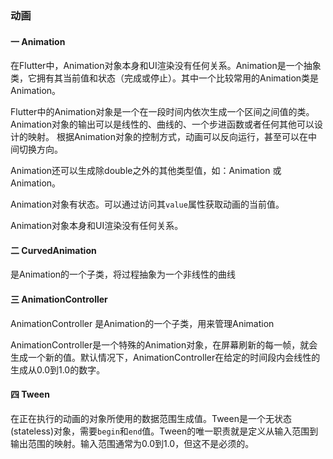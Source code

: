 ### 动画

#### 一 Animation

在Flutter中，Animation对象本身和UI渲染没有任何关系。Animation是一个抽象类，它拥有其当前值和状态（完成或停止）。其中一个比较常用的Animation类是Animation<double>。

Flutter中的Animation对象是一个在一段时间内依次生成一个区间之间值的类。Animation对象的输出可以是线性的、曲线的、一个步进函数或者任何其他可以设计的映射。 根据Animation对象的控制方式，动画可以反向运行，甚至可以在中间切换方向。

Animation还可以生成除double之外的其他类型值，如：Animation<Color> 或 Animation<Size>。

Animation对象有状态。可以通过访问其`value`属性获取动画的当前值。

Animation对象本身和UI渲染没有任何关系。



#### 二 CurvedAnimation

是Animation的一个子类，将过程抽象为一个非线性的曲线

#### 三 AnimationController

AnimationController 是Animation的一个子类，用来管理Animation

AnimationController是一个特殊的Animation对象，在屏幕刷新的每一帧，就会生成一个新的值。默认情况下，AnimationController在给定的时间段内会线性的生成从0.0到1.0的数字。

#### 四 Tween

在正在执行的动画的对象所使用的数据范围生成值。Tween是一个无状态(stateless)对象，需要`begin`和`end`值。Tween的唯一职责就是定义从输入范围到输出范围的映射。输入范围通常为0.0到1.0，但这不是必须的。







#### 